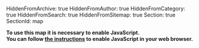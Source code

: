HiddenFromArchive: true
HiddenFromAuthor: true
HiddenFromCategory: true
HiddenFromSearch: true
HiddenFromSitemap: true
Section: true
SectionId: map

<script type="text/javascript">
	// Default map location and configuration
	const showSearchBar = false;
	var mapBaseURL = "https://kartevonmorgen.org/";
	const fixedTag = ["#greenfilm"];
    var currentTag = [];
    var currentLocation = [37.788,-30.938];
	var currentZoomLevel = 3.00;
	
	// Search for a location using the nominatim openstreetmap api
	function searchLocation(search) {
		event.preventDefault();
		if(search.value) {
			var xhr = new XMLHttpRequest();
			xhr.open('GET', `https://nominatim.openstreetmap.org/search?q=${search.value}&format=json&polygon=1&addressdetails=0`);
			xhr.onload = function() {
				if (xhr.status === 200) {
					var response = JSON.parse(xhr.responseText)
					if (Array.isArray(response) && response.length) {
						var zoomLevel = getZoomLevel(response[0]["boundingbox"]);
						mapControl(null, null, [response[0]["lat"], response[0]["lon"]], zoomLevel, null)
						search.value = '';
					} else {
						alert('Location could not be found.');
						search.classList.add('input-error');
						setTimeout(function(){ search.classList.remove('input-error'); }, 1000);
						search.value = '';
					}
				}
				else {
					alert('Search failed. Please try again.');
				}
			};
			xhr.onerror = function(){
				alert('Search failed. Please try again.');
			};
			xhr.send(); 
		}
	}
	// Get a suitable zoom level for the size of the searched entity
	function getZoomLevel(boundingBox) {
		var size = Math.max(boundingBox[1]-boundingBox[0], boundingBox[3]-boundingBox[2]);
		// Look up zoom level: TO BE REPLACED BY SOME FANCY FORMULAR!!
		if (size < 0.05) { return 15} else
		if (size < 0.1) { return 14} else
		if (size < 0.3) { return 12} else
		if (size < 0.5) { return 11} else
		if (size < 1) { return 10} else
		if (size < 2) { return 9} else
		if (size < 4) { return 8} else
		if (size < 5) { return 6} else
		if (size < 10) { return 4} else {
			return 3.00
		}
	}

	// Function to control the iframe content
	function mapControl(element, add, loc, zoom, tag) {
		// If opened by onclick disable default (adding # to the url)
		if (event && element) {
			event.preventDefault();
			// Change the active element (style)
			if (element.parentElement.id == "categoryDropdown") {
				activeElement.classList.remove("active");
				element.classList.add("active");
				activeElement = element;
				element.parentElement.parentElement.getElementsByTagName("button")[0].textContent = element.textContent;
			}
			};
		// Checks if a new location, tag or zoom level is passed to the function
		// Using the default values if not
		currentLocation = Object.is(loc, null) ? currentLocation : loc;
		currentZoomLevel = Object.is(zoom, null) ? currentZoomLevel : zoom;
		currentTag = Object.is(tag, null) ? currentTag : tag;
		// Add fixed tags to search as fixedtags are not suppport when search is hidden
		if (showSearchBar == false) {
			// Only add once
			fixedTag.forEach(function(value){
				if (currentTag.indexOf(value)==-1) currentTag.push(value);
			});
		}
		if (tag) {
			// Only change the search so a changed position by the user is not overwritten
			var url = `${mapBaseURL}#/?search=${encodeURI(currentTag.join(' ')).replace(/#/g,'%23')}&left=show&fixedTags=${encodeURI(fixedTag.join(' ')).replace(/#/g,'')}`;
		} else if (add) {
			var url = `${mapBaseURL}#/?center=${currentLocation.join(',')}&zoom=${currentZoomLevel}&search=${encodeURI(currentTag.join(' ')).replace(/#/g,'%23')}&left=show&fixedTags=${encodeURI(fixedTag.join(' ')).replace(/#/g,'')}&addentry=${add}`;
		} else {
			var url = `${mapBaseURL}#/?center=${currentLocation.join(',')}&zoom=${currentZoomLevel}&search=${encodeURI(currentTag.join(' ')).replace(/#/g,'%23')}&left=hide&fixedTags=${encodeURI(fixedTag.join(' ')).replace(/#/g,'')}`;
		}
		// Change iframe URL
		document.getElementById('greenProductionMap').src = url;
	}
	// Load the map via cookie or button click
	function loadMap(runtype) {
		if (showSearchBar == false) {
				mapBaseURL += "mapAndEntryList.html"
				currentTag.push.apply(currentTag, fixedTag)
				document.getElementById("addEntry").style.display = "";
		}
			
		if (runtype == "button") {
			cookieChoice = document.getElementById('saveSetting').checked
			if (cookieChoice) {
				createCookie("map", cookieChoice, 365)
			}
		}
		document.getElementById('map').style.background = 'none';
		document.getElementById('mapContainer').style["display"] = "";
		document.getElementById('privacyWarning').style["display"] = "none";
		mapControl(null, null, null, null, null);
	}
	// Cookie helpers
	function createCookie(cookieName,value,daysToExpire){
		var date = new Date();
		date.setTime(date.getTime()+(daysToExpire*24*60*60*1000));
		document.cookie = cookieName + "=" + value + "; expires=" + date.toGMTString();
	}
	function accessCookie(cookieName) {
		var name = cookieName + "=";
		var allCookieArray = document.cookie.split(';');
		for(var i=0; i<allCookieArray.length; i++) {
			var temp = allCookieArray[i].trim();
			if (temp.indexOf(name)==0)
			return temp.substring(name.length,temp.length);
 	  	}
		return "";
	}
	// Checks if a cookie exist and shows the map in case
	function cookieCheck() {
		var mapCookie = accessCookie("map");
		if (mapCookie === String(true)) {
			loadMap("cookie");
		}
	}
</script>

<div id ="mapContainer" style="display:none">
	<div markdown="1">#### Shortcuts</div>
	<div class="row justify-content-center text-white">
		<div class="col pt-2" style="display: none;" id="addEntry">
			<button class="btn btn-secondary" type="button" onclick="mapControl(null, 'company', null, null, null)">
				Add Entry
			</button>
		</div>
		<div class="col pt-2">
			<div class="dropdown" id="region">
				<button class="btn btn-secondary dropdown-toggle" type="button" id="categoryDropdownButton" data-toggle="dropdown" aria-haspopup="true" aria-expanded="false">
					Select Category
				</button>
				<ul class="dropdown-menu scrollable-menu" id="categoryDropdown" role="menu" aria-labelledby="categoryDropdownButton">
					<a class="dropdown-item font-weight-bold active" id="defaultActive" href="#" onclick="mapControl(this, null, null, null, []);">All Entries</a>
					<a class="dropdown-item" href="#" onclick="mapControl(this, null, null, null, ['#filmmakers4future']);">Our Supporters</a>
					<div class="dropdown-divider"></div>
					<h6 class="dropdown-header">Accomodation</h6>
					<a class="dropdown-item font-weight-bold" href="#" onclick="mapControl(this, null, null, null, ['#accommodation']);">All Entries</a>
					<a class="dropdown-item" href="#" onclick="mapControl(this, null, null, null, ['#accomodation', '#apartment']);">Apartments</a>
					<a class="dropdown-item" href="#" onclick="mapControl(this, null, null, null, ['#accomodation', '#hotel']);">Hotels</a>
					<div class="dropdown-divider"></div>
					<h6 class="dropdown-header">Departments</h6>
					<a class="dropdown-item" href="#" onclick="mapControl(this, null, null, null, ['#camera']);">Camera</a>
					<a class="dropdown-item" href="#" onclick="mapControl(this, null, null, null, ['#catering']);">Catering</a>
					<a class="dropdown-item" href="#" onclick="mapControl(this, null, null, null, ['#costume']);">Costume</a>
					<a class="dropdown-item" href="#" onclick="mapControl(this, null, null, null, ['#electricians']);">Electricians</a>
					<a class="dropdown-item" href="#" onclick="mapControl(this, null, null, null, ['#grip']);">Grip</a>
					<a class="dropdown-item" href="#" onclick="mapControl(this, null, null, null, ['#hairandmakeup']);">Hair & Makeup</a>
					<a class="dropdown-item" href="#" onclick="mapControl(this, null, null, null, ['#location']);">Location</a>
					<a class="dropdown-item" href="#" onclick="mapControl(this, null, null, null, ['#postproduction']);">Post-Production</a>
					<a class="dropdown-item" href="#" onclick="mapControl(this, null, null, null, ['#production']);">Production</a>
					<a class="dropdown-item" href="#" onclick="mapControl(this, null, null, null, ['#props']);">Props</a>
					<a class="dropdown-item" href="#" onclick="mapControl(this, null, null, null, ['#setdesign']);">Set-Design</a>
					<a class="dropdown-item" href="#" onclick="mapControl(this, null, null, null, ['#sfx']);">SFX</a>
					<a class="dropdown-item" href="#" onclick="mapControl(this, null, null, null, ['#sound']);">Sound</a>
					<a class="dropdown-item" href="#" onclick="mapControl(this, null, null, null, ['#transportation']);">Transportation</a>
					<a class="dropdown-item" href="#" onclick="mapControl(this, null, null, null, ['#vfx']);">VFX</a>
					<div class="dropdown-divider"></div>
					<h6 class="dropdown-header">Rentals</h6>
					<a class="dropdown-item font-weight-bold" href="#" onclick="mapControl(this, null, null, null, ['#rental']);">All Entries</a>
					<a class="dropdown-item" href="#" onclick="mapControl(this, null, null, null, ['#rental', '#camera']);">Camera</a>
					<a class="dropdown-item" href="#" onclick="mapControl(this, null, null, null, ['#rental', '#grip']);">Grip</a>
					<a class="dropdown-item" href="#" onclick="mapControl(this, null, null, null, ['#rental', '#light']);">Light</a>
					<a class="dropdown-item" href="#" onclick="mapControl(this, null, null, null, ['#rental', '#vehicles']);">Vehicles</a>
					<div class="dropdown-divider"></div>
					<h6 class="dropdown-header">Sharing</h6>
					<a class="dropdown-item font-weight-bold" href="#" onclick="mapControl(this, null, null, null, ['#sharing']);">All Entries</a>
					<a class="dropdown-item" href="#" onclick="mapControl(this, null, null, null, ['#sharing', '#carsharing']);">Car Sharing</a>
					<a class="dropdown-item" href="#" onclick="mapControl(this, null, null, null, ['#sharing', '#bikesharing']);">Bike Sharing</a>
					<div class="dropdown-divider"></div>
					<h6 class="dropdown-header">Other</h6>
					<a class="dropdown-item" href="#" onclick="mapControl(this, null, null, null, ['#greenconsulting']);">Green Consulting</a>
					<a class="dropdown-item" href="#" onclick="mapControl(this, null, null, null, ['#shootinglocation']);">Shooting Locations</a>
					<a class="dropdown-item" href="#" onclick="mapControl(this, null, null, null, ['#filmcommission']);">Film Commissions</a>
					<a class="dropdown-item" href="#" onclick="mapControl(this, null, null, null, ['#filmfestival']);">Film Festival</a>
				</ul>
			</div>
		</div>
		<div class="col pt-2">
			<div class="dropdown" id="cities">
				<button class="btn btn-secondary dropdown-toggle" type="button" id="cityDropdownButton" data-toggle="dropdown" aria-haspopup="true" aria-expanded="false">
					Select City
				</button>
				<ul class="dropdown-menu scrollable-menu" role="menu" aria-labelledby="cityDropdownButton">
					<h6 class="dropdown-header">Canada</h6>
					<a class="dropdown-item" href="#" onclick="mapControl(this, null, [45.493,-73.692], 10.00, null);">Montréal</a>
					<a class="dropdown-item" href="#" onclick="mapControl(this, null, [46.803,-71.293], 10.00, null);">Québec</a>
					<a class="dropdown-item" href="#" onclick="mapControl(this, null, [43.680,-79.443], 10.00, null);">Toronto</a>
					<a class="dropdown-item" href="#" onclick="mapControl(this, null, [49.253,-123.139], 10.00, null);">Vancouver</a>
					<div class="dropdown-divider"></div>
					<h6 class="dropdown-header">Germany</h6>
					<a class="dropdown-item" href="#" onclick="mapControl(this, null, [52.503,13.293], 11.00, null);">Berlin</a>
					<a class="dropdown-item" href="#" onclick="mapControl(this, null, [50.975,11.014], 11.00, null);">Erfurt</a>
					<a class="dropdown-item" href="#" onclick="mapControl(this, null, [53.548,9.957], 11.00, null);">Hamburg</a>
					<a class="dropdown-item" href="#" onclick="mapControl(this, null, [50.939,6.944], 11.00, null);">Köln</a>
					<a class="dropdown-item" href="#" onclick="mapControl(this, null, [51.340,12.335], 11.00, null);">Leipzig</a>
					<a class="dropdown-item" href="#" onclick="mapControl(this, null, [48.134,11.544], 11.00, null);">München</a>
					<a class="dropdown-item" href="#" onclick="mapControl(this, null, [52.399,13.011], 11.00, null);">Potsdam</a>
					<div class="dropdown-divider"></div>
					<h6 class="dropdown-header">UK</h6>
					<a class="dropdown-item" href="#" onclick="mapControl(this, null, [51.452,-2.606], 10.00, null);">Bristol</a>
					<a class="dropdown-item" href="#" onclick="mapControl(this, null, [51.480,-3.190], 10.00, null);">Cardiff</a>
					<a class="dropdown-item" href="#" onclick="mapControl(this, null, [51.500,-0.196], 10.00, null);">London</a>
					<div class="dropdown-divider"></div>
					<h6 class="dropdown-header">USA</h6>
					<a class="dropdown-item" href="#" onclick="mapControl(this, null, [33.747,-84.398], 10.00, null);">Atlanta</a>
					<a class="dropdown-item" href="#" onclick="mapControl(this, null, [41.877,-87.670], 10.00, null);">Chicago</a>
					<a class="dropdown-item" href="#" onclick="mapControl(this, null, [34.026,-118.264], 10.00, null);">Los Angeles</a>
					<a class="dropdown-item" href="#" onclick="mapControl(this, null, [25.778,-80.211], 10.00, null);">Miami</a>
					<a class="dropdown-item" href="#" onclick="mapControl(this, null, [44.958,-93.309], 10.00, null);">Minneapolis</a>
					<a class="dropdown-item" href="#" onclick="mapControl(this, null, [29.931,-90.102], 10.00, null);">New Orleans</a>
					<a class="dropdown-item" href="#" onclick="mapControl(this, null, [40.679,-73.996], 10.00, null);">New Yorck</a>
					<a class="dropdown-item" href="#" onclick="mapControl(this, null, [47.591,-122.324], 10.00, null);">Seattle</a>
				</ul>
			</div>
		</div>
		<div class="col pt-2">
				<div class="dropdown" id="region">
					<button class="btn btn-secondary dropdown-toggle" type="button" id="regionDropdownButton" data-toggle="dropdown" aria-haspopup="true" aria-expanded="false">
						Select Region
					</button>
					<div class="dropdown-menu scrollable-menu" role="menu" aria-labelledby="regionDropdownButton">
						<a class="dropdown-item" href="#" onclick="mapControl(this, null, [3.162,15.996], 3.00, null);">Africa</a>
						<a class="dropdown-item" href="#" onclick="mapControl(this, null, [46.195,7.031], 5.00, null);">Europe</a>
						<a class="dropdown-item" href="#" onclick="mapControl(this, null, [43.069,-96.328], 4.00, null);">North America</a>
					</div>
				</div>
		</div>
		<div class="col-xl-5 col-lg-5 pt-2">
			<form onsubmit="searchLocation(document.getElementById('locationSearch'))">
				<div class="input-group">
					<input type="text" id="locationSearch" class="form-control" placeholder="Search Location">
					<div class="input-group-append">
						<button class="btn btn-success" type="submit">Go</button> 
					</div>
				</div>
			</form>
		</div>
	</div>
	<iframe class="pt-3" id="greenProductionMap" name="greenProductionMap" style="height:75vh;border: none;" width="100%" height="100%"></iframe>
	<div markdown="1">**Please note:** If we have forgotten a category or an important film city in the shortcuts, please [contact us](/contact/).</div>
</div>

<div class="text-center text-white pt-5 pb-5" id="privacyWarning" style="display:none;" markdown="1">
**Privacy notice**  
This map uses the external services [mapoftomorrow.org](http://mapoftomorrow.org/) and [openstreetmap.org](https://openstreetmap.org/).  
You can find more information about this in our [Privacy Policy](/privacy#thirdparty).  
<div class="form-check">
	<input class="form-check-input" type="checkbox" value="" id="saveSetting">
	<label title="Cookie name: map - Cookie value: true - Expires in 365 days" class="form-check-label" for="saveSetting">
		Do not show again (a cookie is set).
	</label>
</div>
<button type="button" class="btn btn-info mt-2" onclick="loadMap('button')">Allow and Load Map</button>
</div>

<noscript>
	<div class="text-center text-white pt-5 pb-5">
	 <b>To use this map it is necessary to enable JavaScript.<br>
	 You can follow <a href="https://www.enable-javascript.com/">the instructions</a> to enable JavaScript in your web browser.</b>
	</div>
</noscript>

<!-- Connects to kartevonmorgen.org only if javascript is enabled -->
<script>
	// show privacy warning - only shows when javascript is enabled since map cant be used without it anyway
	document.getElementById('privacyWarning').style["display"] = "";
	// Set default active element
	var activeElement = document.getElementById('defaultActive');
	// Check if cookie is present
	cookieCheck()
</script>